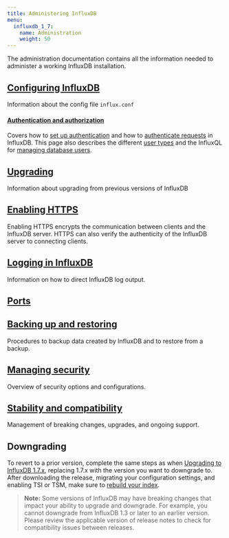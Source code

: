 ```yaml
---
title: Administering InfluxDB
menu:
  influxdb_1_7:
    name: Administration
    weight: 50
---
```

The administration documentation contains all the information needed to administer a working InfluxDB installation.

## [Configuring InfluxDB](/influxdb/v1.7/administration/config/)

Information about the config file `influx.conf`

#### [Authentication and authorization](/influxdb/v1.7/administration/authentication_and_authorization/)

Covers how to
[set up authentication](/influxdb/v1.7/administration/authentication_and_authorization/#set-up-authentication)
and how to
[authenticate requests](/influxdb/v1.7/administration/authentication_and_authorization/#authenticate-requests) in InfluxDB.
This page also describes the different
[user types](/influxdb/v1.7/administration/authentication_and_authorization/#user-types-and-privileges) and the InfluxQL for
[managing database users](/influxdb/v1.7/administration/authentication_and_authorization/#user-management-commands).


## [Upgrading](/influxdb/v1.7/administration/upgrading/)

Information about upgrading from previous versions of InfluxDB

## [Enabling HTTPS](/influxdb/v1.7/administration/https_setup/)

Enabling HTTPS encrypts the communication between clients and the InfluxDB server.
HTTPS can also verify the authenticity of the InfluxDB server to connecting clients.

## [Logging in InfluxDB](/influxdb/v1.7/administration/logs/)

Information on how to direct InfluxDB log output.

## [Ports](/influxdb/v1.7/administration/ports/)

## [Backing up and restoring](/influxdb/v1.7/administration/backup_and_restore/)

Procedures to backup data created by InfluxDB and to restore from a backup.

## [Managing security](/influxdb/v1.7/administration/security/)

Overview of security options and configurations.

## [Stability and compatibility](/influxdb/v1.7/administration/stability_and_compatibility/)

Management of breaking changes, upgrades, and ongoing support.

## Downgrading

To revert to a prior version, complete the same steps as when [Upgrading to InfluxDB 1.7.x](https://docs.influxdata.com/influxdb/v1.7/administration/upgrading/), replacing 1.7.x with the version you want to downgrade to. After downloading the release, migrating your configuration settings, and enabling TSI or TSM, make sure to [rebuild your index](/influxdb/v1.7/administration/rebuild-tsi-index/#sidebar).

>**Note:** Some versions of InfluxDB may have breaking changes that impact your ability to upgrade and downgrade. For example, you cannot downgrade from InfluxDB 1.3 or later to an earlier version. Please review the applicable version of release notes to check for compatibility issues between releases.
